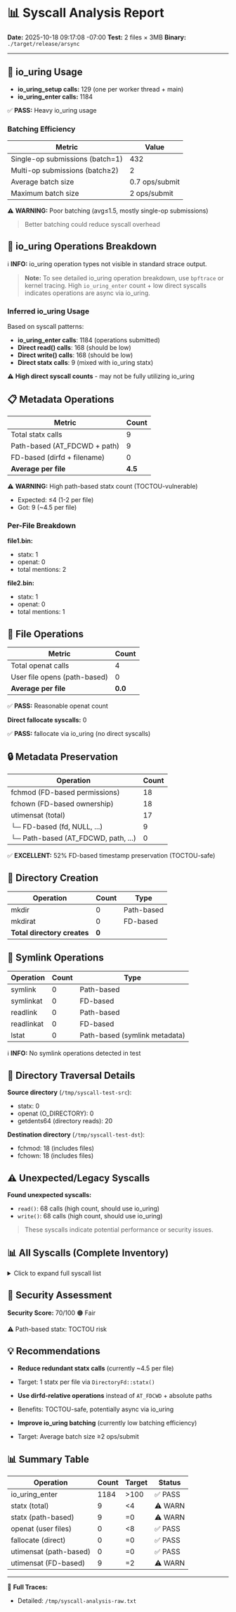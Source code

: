 # 📊 Syscall Analysis Report

**Date:** 2025-10-18 09:17:08 -07:00
**Test:** 2 files × 3MB
**Binary:** `./target/release/arsync`

---

## 🔄 io_uring Usage

- **io_uring_setup calls:** 129 (one per worker thread + main)
- **io_uring_enter calls:** 1184

✅ **PASS:** Heavy io_uring usage

### Batching Efficiency

| Metric | Value |
|--------|-------|
| Single-op submissions (batch=1) | 432 |
| Multi-op submissions (batch≥2) | 2 |
| Average batch size | 0.7 ops/submit |
| Maximum batch size | 2 ops/submit |

⚠️  **WARNING:** Poor batching (avg≤1.5, mostly single-op submissions)
> Better batching could reduce syscall overhead

## 🔄 io_uring Operations Breakdown

ℹ️  **INFO:** io_uring operation types not visible in standard strace output.

> **Note:** To see detailed io_uring operation breakdown, use `bpftrace` or kernel tracing.
> High `io_uring_enter` count + low direct syscalls indicates operations are async via io_uring.

### Inferred io_uring Usage

Based on syscall patterns:

- **io_uring_enter calls**: 1184 (operations submitted)
- **Direct read() calls**: 168 (should be low)
- **Direct write() calls**: 168 (should be low)
- **Direct statx calls**: 9 (mixed with io_uring statx)

⚠️  **High direct syscall counts** - may not be fully utilizing io_uring

## 📋 Metadata Operations

| Metric | Count |
|--------|-------|
| Total statx calls | 9 |
| Path-based (AT_FDCWD + path) | 9 |
| FD-based (dirfd + filename) | 0 |
| **Average per file** | **4.5** |

⚠️  **WARNING:** High path-based statx count (TOCTOU-vulnerable)
- Expected: ≤4 (1-2 per file)
- Got: 9 (~4.5 per file)

### Per-File Breakdown

**file1.bin:**
- statx: 1
- openat: 0
- total mentions: 2

**file2.bin:**
- statx: 1
- openat: 0
- total mentions: 1

## 📁 File Operations

| Metric | Count |
|--------|-------|
| Total openat calls | 4 |
| User file opens (path-based) | 0 |
| **Average per file** | **0.0** |

✅ **PASS:** Reasonable openat count

**Direct fallocate syscalls:** 0

✅ **PASS:** fallocate via io_uring (no direct syscalls)

## 🔒 Metadata Preservation

| Operation | Count |
|-----------|-------|
| fchmod (FD-based permissions) | 18 |
| fchown (FD-based ownership) | 18 |
| utimensat (total) | 17 |
| └─ FD-based (fd, NULL, ...) | 9 |
| └─ Path-based (AT_FDCWD, path, ...) | 0 |

✅ **EXCELLENT:** 52% FD-based timestamp preservation (TOCTOU-safe)

## 📁 Directory Creation

| Operation | Count | Type |
|-----------|-------|------|
| mkdir | 0 | Path-based |
| mkdirat | 0 | FD-based |
| **Total directory creates** | **0** | |

## 🔗 Symlink Operations

| Operation | Count | Type |
|-----------|-------|------|
| symlink | 0 | Path-based |
| symlinkat | 0 | FD-based |
| readlink | 0 | Path-based |
| readlinkat | 0 | FD-based |
| lstat | 0 | Path-based (symlink metadata) |

ℹ️  **INFO:** No symlink operations detected in test

## 📂 Directory Traversal Details

**Source directory** (`/tmp/syscall-test-src`):
- statx: 0
- openat (O_DIRECTORY): 0
- getdents64 (directory reads): 20

**Destination directory** (`/tmp/syscall-test-dst`):
- fchmod: 18 (includes files)
- fchown: 18 (includes files)

## ⚠️  Unexpected/Legacy Syscalls

**Found unexpected syscalls:**

- `read()`: 68 calls (high count, should use io_uring)
- `write()`: 68 calls (high count, should use io_uring)

> These syscalls indicate potential performance or security issues.

## 📊 All Syscalls (Complete Inventory)

<details>
<summary>Click to expand full syscall list</summary>

| Syscall | Count | Category |
|---------|-------|----------|
| `io_uring_enter` | 524 | 🔄 io_uring |
| `futex` | 350 | 🧵 Threading |
| `read` | 168 | 📁 File I/O |
| `write` | 168 | 📁 File I/O |
| `clock_gettime` | 93 | 🔧 System |
| `close` | 34 | 📁 File I/O |
| `rt_sigprocmask` | 16 | 🚦 Signal |
| `mprotect` | 15 | 💾 Memory |
| `mmap` | 15 | 💾 Memory |
| `sched_yield` | 14 | 🔧 System |
| `sigaltstack` | 12 | 🚦 Signal |
| `getdents64` | 10 | 📂 Directory |
| `fchown` | 9 | 📋 Metadata |
| `utimensat` | 9 | 📋 Metadata |
| `fchmod` | 9 | 📋 Metadata |
| `statx` | 9 | 📁 File I/O |
| `munmap` | 6 | 💾 Memory |
| `set_robust_list` | 5 | 🧵 Threading |
| `clone3` | 5 | ⚙️  Process |
| `rseq` | 5 | 🚦 Signal |
| `sched_getaffinity` | 5 | 🔧 System |
| `openat` | 4 | 📁 File I/O |
| `fstat` | 4 | 📋 Metadata |
| `exit_group` | 1 | ⚙️  Process |

</details>

## 🔐 Security Assessment

**Security Score:** 70/100 🟠 Fair

⚠️  Path-based statx: TOCTOU risk

## 💡 Recommendations

- **Reduce redundant statx calls** (currently ~4.5 per file)
- Target: 1 statx per file via `DirectoryFd::statx()`

- **Use dirfd-relative operations** instead of `AT_FDCWD` + absolute paths
- Benefits: TOCTOU-safe, potentially async via io_uring

- **Improve io_uring batching** (currently low batching efficiency)
- Target: Average batch size ≥2 ops/submit

## 📊 Summary Table

| Operation | Count | Target | Status |
|-----------|-------|--------|--------|
| io_uring_enter | 1184 | >100 | ✅ PASS |
| statx (total) | 9 | <4 | ⚠️  WARN |
| statx (path-based) | 9 | =0 | ⚠️  WARN |
| openat (user files) | 0 | <8 | ✅ PASS |
| fallocate (direct) | 0 | =0 | ✅ PASS |
| utimensat (path-based) | 0 | =0 | ✅ PASS |
| utimensat (FD-based) | 9 | =2 | ⚠️  WARN |


---

📄 **Full Traces:**
- Detailed: `/tmp/syscall-analysis-raw.txt`
